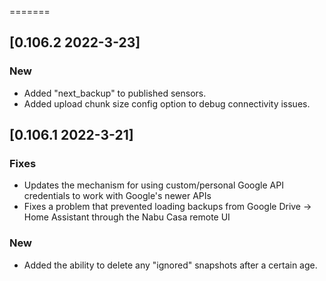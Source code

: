 
=======
## [0.106.2 2022-3-23]
### New
* Added "next_backup" to published sensors.
* Added upload chunk size config option to debug connectivity issues. 


## [0.106.1 2022-3-21]
### Fixes
* Updates the mechanism for using custom/personal Google API credentials to work with Google's newer APIs
* Fixes a problem that prevented loading backups from Google Drive -> Home Assistant through the Nabu Casa remote UI

### New
* Added the ability to delete any "ignored" snapshots after a certain age.
